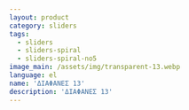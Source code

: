 ```yaml
---
layout: product
category: sliders
tags:
  - sliders
  - sliders-spiral
  - sliders-spiral-no5
image_main: /assets/img/transparent-13.webp
language: el
name: 'ΔΙΑΦΑΝΕΣ 13'
description: 'ΔΙΑΦΑΝΕΣ 13'
---
```

